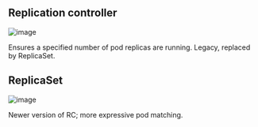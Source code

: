 ## Replication controller


![image](https://github.com/user-attachments/assets/a65edc93-79b9-421b-aa45-9bdf588ed979)


Ensures a specified number of pod replicas are running. Legacy, replaced by ReplicaSet.



## ReplicaSet


![image](https://github.com/user-attachments/assets/ca7b790c-5029-453e-ae25-4bdb30122950)


Newer version of RC; more expressive pod matching.
